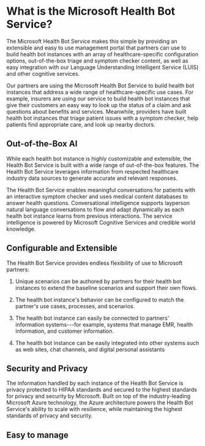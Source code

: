 # What is the Microsoft Health Bot Service?
The Microsoft Health Bot Service makes this simple by providing an extensible and easy to use management portal that partners can use to build health bot instances with an array of healthcare-specific configuration options, out-of-the-box triage and symptom checker content, as well as easy integration with our Language Understanding Intelligent Service (LUIS) and other cognitive services.

Our partners are using the Microsoft Health Bot Service to build health bot instances that address a wide range of healthcare-specific use cases. For example, insurers are using our service to build health bot instances that give their customers an easy way to look up the status of a claim and ask questions about benefits and services. Meanwhile, providers have built health bot instances that triage patient issues with a symptom checker, help patients find appropriate care, and look up nearby doctors.

## Out-of-the-Box AI 
While each health bot instance is highly customizable and extensible, the Health Bot Service is built with a wide range of out-of-the-box features. The Health Bot Service leverages information from respected healthcare industry data sources to generate accurate and relevant responses. 

The Health Bot Service enables meaningful conversations for patients with an interactive symptom checker and uses medical content databases to answer health questions. Conversational intelligence supports layperson natural language conversations to flow and adapt dynamically as each health bot instance learns from previous interactions. The service intelligence is powered by Microsoft Cognitive Services and credible world knowledge.

## Configurable and Extensible
The Health Bot Service provides endless flexibility of use to Microsoft partners:
1) Unique scenarios can be authored by partners for their health bot instances to extend the baseline scenarios and support their own flows.

2) The health bot instance's behavior can be configured to match the partner's use cases, processes, and scenarios.

3) The health bot instance can easily be connected to partners' information systems---for example, systems that manage EMR, health information, and customer information.

4) The health bot instance can be easily integrated into other systems such as web sites, chat channels, and digital personal assistants

## Security and Privacy
The information handled by each instance of the Health Bot Service is privacy protected to HIPAA standards and secured to the highest standards for privacy and security by Microsoft. Built on top of the industry-leading Microsoft Azure technology, the Azure architecture powers the Health Bot Service's ability to scale with resilience, while maintaining the highest standards of privacy and security.

## Easy to manage

